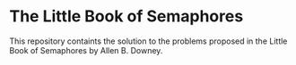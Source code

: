 # The Little Book of Semaphores
This repository containts the solution to the problems proposed in the Little Book of Semaphores by Allen B. Downey.
